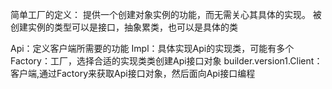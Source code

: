 简单工厂的定义： 提供一个创建对象实例的功能，而无需关心其具体的实现。 被创建实例的类型可以是接口，抽象累类，也可以是具体的类

Api：定义客户端所需要的功能 Impl：具体实现Api的实现类，可能有多个 Factory：工厂，选择合适的实现类类创建Api接口对象 builder.version1.Client：客户端,通过Factory来获取Api接口对象，然后面向Api接口编程